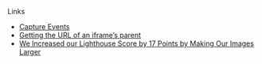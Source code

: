 Links

- [Capture Events](https://stackoverflow.com/questions/7398290/unable-to-understand-usecapture-parameter-in-addeventlistener)
- [Getting the URL of an iframe’s parent](https://humanwhocodes.com/blog/2013/04/16/getting-the-url-of-an-iframes-parent/)
- [We Increased our Lighthouse Score by 17 Points by Making Our Images Larger](https://blog.rentpathcode.com/we-increased-our-lighthouse-score-by-17-points-by-making-our-images-larger-83f60b33a942)